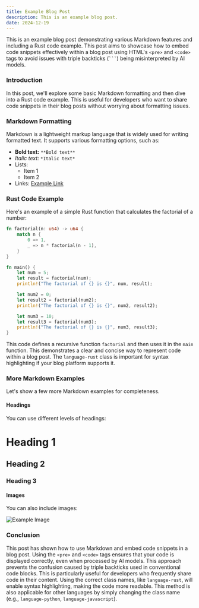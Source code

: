 ```yaml
---
title: Example Blog Post
description: This is an example blog post.
date: 2024-12-19
---
```


This is an example blog post demonstrating various Markdown features and including a Rust code example. This post aims to showcase how to embed code snippets effectively within a blog post using HTML's `<pre>` and `<code>` tags to avoid issues with triple backticks (` ``` `) being misinterpreted by AI models.

### Introduction

In this post, we'll explore some basic Markdown formatting and then dive into a Rust code example. This is useful for developers who want to share code snippets in their blog posts without worrying about formatting issues.

### Markdown Formatting

Markdown is a lightweight markup language that is widely used for writing formatted text. It supports various formatting options, such as:

*   **Bold text:** `**Bold text**`
*   *Italic text:* `*Italic text*`
*   Lists:
    *   Item 1
    *   Item 2
*   Links: [Example Link](https://www.example.com)

### Rust Code Example

Here's an example of a simple Rust function that calculates the factorial of a number:

```rust
fn factorial(n: u64) -> u64 {
    match n {
        0 => 1,
        _ => n * factorial(n - 1),
    }
}

fn main() {
    let num = 5;
    let result = factorial(num);
    println!("The factorial of {} is {}", num, result);

    let num2 = 0;
    let result2 = factorial(num2);
    println!("The factorial of {} is {}", num2, result2);

    let num3 = 10;
    let result3 = factorial(num3);
    println!("The factorial of {} is {}", num3, result3);
}
```

This code defines a recursive function `factorial` and then uses it in the `main` function. This demonstrates a clear and concise way to represent code within a blog post. The `language-rust` class is important for syntax highlighting if your blog platform supports it.

### More Markdown Examples

Let's show a few more Markdown examples for completeness.

#### Headings

You can use different levels of headings:

# Heading 1
## Heading 2
### Heading 3

#### Images

You can also include images:

![Example Image](https://via.placeholder.com/150)

### Conclusion

This post has shown how to use Markdown and embed code snippets in a blog post. Using the `<pre>` and `<code>` tags ensures that your code is displayed correctly, even when processed by AI models. This approach prevents the confusion caused by triple backticks used in conventional code blocks. This is particularly useful for developers who frequently share code in their content. Using the correct class names, like `language-rust`, will enable syntax highlighting, making the code more readable. This method is also applicable for other languages by simply changing the class name (e.g., `language-python`, `language-javascript`).
